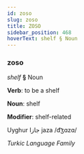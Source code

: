```yaml
---
id: zoso
slug: zoso
title: ZOSO
sidebar_position: 468
hoverText: shelf § Noun
---
```


### zoso

*shelf* **§** Noun

**Verb**: to be a shelf

**Noun**: shelf

**Modifier**: shelf-related

Uyghur جازا jaza /d͡ʒɑzɑ/

*Turkic Language Family*